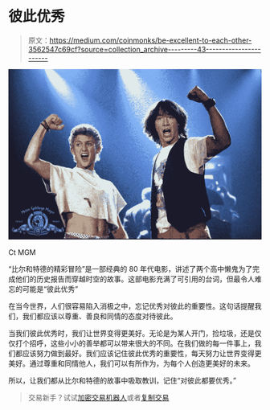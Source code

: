 # 彼此优秀

> 原文：<https://medium.com/coinmonks/be-excellent-to-each-other-3562547c69cf?source=collection_archive---------43----------------------->

![](img/efbb0e38c46093e666e1909f4cb42474.png)

Ct MGM

“比尔和特德的精彩冒险”是一部经典的 80 年代电影，讲述了两个高中懒鬼为了完成他们的历史报告而穿越时空的故事。这部电影充满了可引用的台词，但最令人难忘的可能是“彼此优秀”

在当今世界，人们很容易陷入消极之中，忘记优秀对彼此的重要性。这句话提醒我们，我们都应该以尊重、善良和同情的态度对待彼此。

当我们彼此优秀时，我们让世界变得更美好。无论是为某人开门，捡垃圾，还是仅仅打个招呼，这些小小的善举都可以带来很大的不同。在我们做的每一件事上，我们都应该努力做到最好。我们应该记住彼此优秀的重要性，每天努力让世界变得更美好。通过尊重和同情他人，我们可以有所作为，为每个人创造更美好的未来。

所以，让我们都从比尔和特德的故事中吸取教训，记住“对彼此都要优秀。”

> 交易新手？试试[加密交易机器人](/coinmonks/crypto-trading-bot-c2ffce8acb2a)或者[复制交易](/coinmonks/top-10-crypto-copy-trading-platforms-for-beginners-d0c37c7d698c)